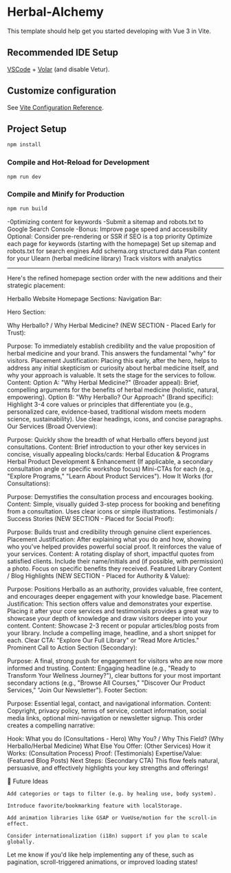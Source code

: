 # Herbal-Alchemy

This template should help get you started developing with Vue 3 in Vite.

## Recommended IDE Setup

[VSCode](https://code.visualstudio.com/) + [Volar](https://marketplace.visualstudio.com/items?itemName=Vue.volar) (and disable Vetur).

## Customize configuration

See [Vite Configuration Reference](https://vitejs.dev/config/).

## Project Setup

```sh
npm install
```

### Compile and Hot-Reload for Development

```sh
npm run dev
```

### Compile and Minify for Production

```sh
npm run build
```

<!-- <div>Herballo is a health-focused brand that specializes in herbal medicine education, research, and product development. We mainly provide natural health solutions, consultations, and educational content and promotion and production of herbal related products and content.
  Our mission is to promote holistic well-being by integrating traditional herbal practices with modern health insights.
  </div> -->

  <!-- <div>// Add clear disclaimers in your booking form
const bookingDisclaimer = `
⚠️ Please note: Bookings are subject to availability confirmation. 
You will receive an email confirmation within 2 hours if your 
requested time is available.
`;</div> -->

-0ptimizing content for keywords
-Submit a sitemap and robots.txt to Google Search Console
-Bonus: Improve page speed and accessibility
Optional: Consider pre-rendering or SSR if SEO is a top priority
Optimize each page for keywords (starting with the homepage)
Set up sitemap and robots.txt for search engines
Add schema.org structured data
Plan content for your Ulearn (herbal medicine library)
Track visitors with analytics




----------------------------------------------------
Here's the refined homepage section order with the new additions and their strategic placement:

Herballo Website Homepage Sections:
Navigation Bar:

Hero Section:

Why Herballo? / Why Herbal Medicine? (NEW SECTION - Placed Early for Trust):

Purpose: To immediately establish credibility and the value proposition of herbal medicine and your brand. This answers the fundamental "why" for visitors.
Placement Justification: Placing this early, after the hero, helps to address any initial skepticism or curiosity about herbal medicine itself, and why your approach is valuable. It sets the stage for the services to follow.
Content:
Option A: "Why Herbal Medicine?" (Broader appeal): Brief, compelling arguments for the benefits of herbal medicine (holistic, natural, empowering).
Option B: "Why Herballo? Our Approach" (Brand specific): Highlight 3-4 core values or principles that differentiate you (e.g., personalized care, evidence-based, traditional wisdom meets modern science, sustainability). Use clear headings, icons, and concise paragraphs.
Our Services (Broad Overview):

Purpose: Quickly show the breadth of what Herballo offers beyond just consultations.
Content: Brief introduction to your other key services in concise, visually appealing blocks/cards:
Herbal Education & Programs
Herbal Product Development & Enhancement
(If applicable, a secondary consultation angle or specific workshop focus)
Mini-CTAs for each (e.g., "Explore Programs," "Learn About Product Services").
How It Works (for Consultations):

Purpose: Demystifies the consultation process and encourages booking.
Content: Simple, visually guided 3-step process for booking and benefiting from a consultation. Uses clear icons or simple illustrations.
Testimonials / Success Stories (NEW SECTION - Placed for Social Proof):

Purpose: Builds trust and credibility through genuine client experiences.
Placement Justification: After explaining what you do and how, showing who you've helped provides powerful social proof. It reinforces the value of your services.
Content: A rotating display of short, impactful quotes from satisfied clients. Include their name/initials and (if possible, with permission) a photo. Focus on specific benefits they received.
Featured Library Content / Blog Highlights (NEW SECTION - Placed for Authority & Value):

Purpose: Positions Herballo as an authority, provides valuable, free content, and encourages deeper engagement with your knowledge base.
Placement Justification: This section offers value and demonstrates your expertise. Placing it after your core services and testimonials provides a great way to showcase your depth of knowledge and draw visitors deeper into your content.
Content:
Showcase 2-3 recent or popular articles/blog posts from your library.
Include a compelling image, headline, and a short snippet for each.
Clear CTA: "Explore Our Full Library" or "Read More Articles."
Prominent Call to Action Section (Secondary):

Purpose: A final, strong push for engagement for visitors who are now more informed and trusting.
Content: Engaging headline (e.g., "Ready to Transform Your Wellness Journey?"), clear buttons for your most important secondary actions (e.g., "Browse All Courses," "Discover Our Product Services," "Join Our Newsletter").
Footer Section:

Purpose: Essential legal, contact, and navigational information.
Content: Copyright, privacy policy, terms of service, contact information, social media links, optional mini-navigation or newsletter signup.
This order creates a compelling narrative:

Hook: What you do (Consultations - Hero)
Why You? / Why This Field? (Why Herballo/Herbal Medicine)
What Else You Offer: (Other Services)
How it Works: (Consultation Process)
Proof: (Testimonials)
Expertise/Value: (Featured Blog Posts)
Next Steps: (Secondary CTA)
This flow feels natural, persuasive, and effectively highlights your key strengths and offerings!



🔮 Future Ideas

    Add categories or tags to filter (e.g. by healing use, body system).

    Introduce favorite/bookmarking feature with localStorage.

    Add animation libraries like GSAP or VueUse/motion for the scroll-in effect.

    Consider internationalization (i18n) support if you plan to scale globally.

Let me know if you'd like help implementing any of these, such as pagination, scroll-triggered animations, or improved loading states!